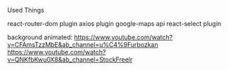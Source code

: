 Used Things

react-router-dom plugin
axios plugin
google-maps api
react-select plugin


background animated:
https://www.youtube.com/watch?v=CFAmsTzzMbE&ab_channel=u%C4%9Furbozkan
https://www.youtube.com/watch?v=QNKfbKwu0X8&ab_channel=StockFreelr